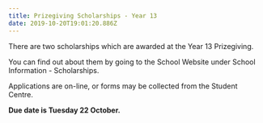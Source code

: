 ```yaml
---
title: Prizegiving Scholarships - Year 13
date: 2019-10-20T19:01:20.886Z
---
```

There are two scholarships which are awarded at the Year 13 Prizegiving. 

You can find out about them by going to the School Website under School Information - Scholarships. 

Applications are on-line, or forms may be collected from the Student Centre. 

**Due date is Tuesday 22 October.**
